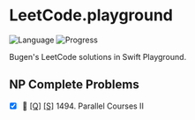 # LeetCode.playground
![Language](https://img.shields.io/badge/Language-Swift%205.3-orange.svg)
![Progress](https://img.shields.io/badge/Count-1-orange.svg)

Bugen's LeetCode solutions in Swift Playground.
## NP Complete Problems
- [X] 🔞 [[Q]](https://leetcode.com/problems/parallel-courses-ii/) [[S]](../LeetCode21Q1.playground/Pages/1494.%20Parallel%20Courses%20II.xcplaygroundpage/Contents.swift) 1494. Parallel Courses II 

